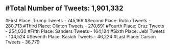 #Total Number of Tweets: 1,901,332 
---
#First Place: Trump Tweets - 745,166
#Second Place: Rubio Tweets - 280,713
#Third Place: Clinton Tweets - 270,691
#Fourth Place: Cruz Tweets - 254,030
#Fifth Place: Sanders Tweets - 164,124
#Sixth Place: Jeb! Tweets - 104,524
#Seventh Place: Kasich Tweets - 46,224
#Last Place: Carson Tweets - 36,779
